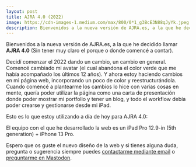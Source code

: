 ```yaml
---
layout: post
title: AJRA 4.0 (2022)
image: https://cdn-images-1.medium.com/max/800/0*1_g3BcE3N88qJyYk.jpeg
description: Bienvenidos a la nueva versión de AJRA.es, a la que he decidido llamar AJRA 4.0 (Sin tener muy claro el porque o donde comencé a contar).
---
```


Bienvenidos a la nueva versión de AJRA.es, a la que he decidido llamar **AJRA 4.0** (Sin tener muy claro el porque o donde comencé a contar).

Decidí comenzar el 2022 dando un cambio, un cambio en general.
Comencé cambiado mi avatar (el cual abandona el color verde que me había acompañado los últimos 12 años).
Y ahora estoy haciendo cambios en mi página web, incorporando un poco de color y reestructurándola. Cuando comencé a plantearme los cambios lo hice con varias cosas en mente, quería poder utilizar la página como una carta de presentación donde poder mostrar mi portfolio y tener un blog, y todo el workflow debía poder crearse y gestionarse desde mi iPad.

Esto es lo que estoy utilizando a día de hoy para AJRA 4.0:

El equipo con el que he desarrollado la web es un iPad Pro 12.9-in (5th generation) + iPhone 13 Pro.

Espero que os guste el nuevo diseño de la web y si tienes alguna duda, pregunta o sugerencia siempre puedes [contactarme mediante email](mailto:info@ajra.es) o [preguntarme en Mastodon](https://mastodon.social/@ajra).